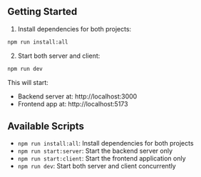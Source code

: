 ## Getting Started

1. Install dependencies for both projects:
```bash
npm run install:all
```

2. Start both server and client:
```bash
npm run dev
```

This will start:
- Backend server at: http://localhost:3000
- Frontend app at: http://localhost:5173

## Available Scripts

- `npm run install:all`: Install dependencies for both projects
- `npm run start:server`: Start the backend server only
- `npm run start:client`: Start the frontend application only
- `npm run dev`: Start both server and client concurrently
